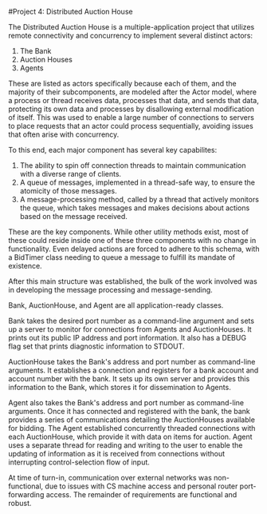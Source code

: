 #Project 4: Distributed Auction House

The Distributed Auction House is a multiple-application project that 
utilizes remote connectivity and concurrency to implement several distinct 
actors:

1. The Bank
2. Auction Houses
3. Agents

These are listed as actors specifically because each of them, and the 
majority of their subcomponents, are modeled after the Actor model, where a 
process or thread receives data, processes that data, and sends that data, 
protecting its own data and processes by disallowing external modification 
of itself. This was used to enable a large number of connections to servers 
to place requests that an actor could process sequentially, avoiding issues 
that often arise with concurrency. 

To this end, each major component has several key capabilites:
1. The ability to spin off connection threads to maintain communication with 
   a diverse range of clients.
2. A queue of messages, implemented in a thread-safe way, to ensure the 
   atomicity of those messages.
3. A message-processing method, called by a thread that actively monitors 
   the queue, which takes messages and makes decisions about actions based 
   on the message received. 
   
These are the key components. While other utility methods exist, most of 
these could reside inside one of these three components with no change in 
functionality. Even delayed actions are forced to adhere to this schema, 
with a BidTimer class needing to queue a message to fulfill its mandate of 
existence. 

After this main structure was established, the bulk of the work involved was 
in developing the message processing and message-sending.

Bank, AuctionHouse, and Agent are all application-ready classes.

Bank takes the desired port number as a command-line argument and sets up a 
server to monitor for connections from Agents and AuctionHouses. It prints 
out its public IP address and port information. It also has a DEBUG flag set 
that prints diagnostic information to STDOUT. 

AuctionHouse takes the Bank's address and port number as command-line 
arguments. It establishes a connection and registers for a bank account and 
account number with the bank. It sets up its own server and provides this 
information to the Bank, which stores it for dissemination to Agents.

Agent also takes the Bank's address and port number as command-line 
arguments. Once it has connected and registered with the bank, the bank 
provides a series of communications detailing the AuctionHouses available 
for bidding. The Agent established concurrently threaded connections with 
each AuctionHouse, which provide it with data on items for auction. Agent 
uses a separate thread for reading and writing to the user to enable the 
updating of information as it is received from connections without 
interrupting control-selection flow of input. 

At time of turn-in, communication over external networks was non-functional, 
due to issues with CS machine access and personal router port-forwarding 
access. The remainder of requirements are functional and robust. 